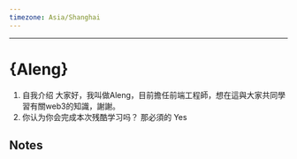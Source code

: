 ```yaml
---
timezone: Asia/Shanghai
---
```


---

# {Aleng}

1. 自我介绍
   大家好，我叫做Aleng，目前擔任前端工程師，想在這與大家共同學習有關web3的知識，謝謝。
2. 你认为你会完成本次残酷学习吗？
   那必須的 Yes
## Notes

<!-- Content_START -->

<!-- Content_END -->
